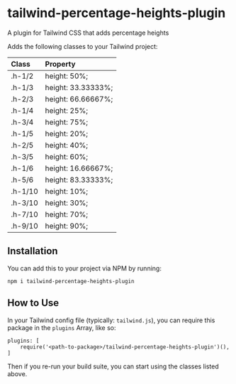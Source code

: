 # tailwind-percentage-heights-plugin
A plugin for Tailwind CSS that adds percentage heights

Adds the following classes to your Tailwind project:

| Class    | Property           |
| :------- | :----------------- |
| .h-1/2   | height: 50%;       |
| .h-1/3   | height: 33.33333%; |
| .h-2/3   | height: 66.66667%; |
| .h-1/4   | height: 25%;       |
| .h-3/4   | height: 75%;       |
| .h-1/5   | height: 20%;       |
| .h-2/5   | height: 40%;       |
| .h-3/5   | height: 60%;       |
| .h-1/6   | height: 16.66667%; |
| .h-5/6   | height: 83.33333%; |
| .h-1/10  | height: 10%;       |
| .h-3/10  | height: 30%;       |
| .h-7/10  | height: 70%;       |
| .h-9/10  | height: 90%;       |

## Installation

You can add this to your project via NPM by running:

`npm i tailwind-percentage-heights-plugin`

## How to Use

In your Tailwind config file (typically: `tailwind.js`), you can require this package in the `plugins` Array, like so:

```
plugins: [
    require('<path-to-package>/tailwind-percentage-heights-plugin')(),
]
``` 

Then if you re-run your build suite, you can start using the classes listed above.